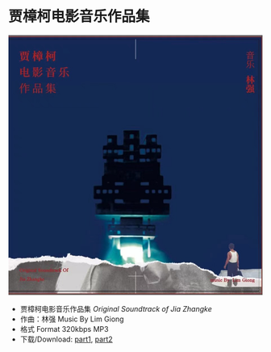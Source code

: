 # 贾樟柯电影音乐作品集

![vinyl](data/cover2.jpg)
- 贾樟柯电影音乐作品集 *Original Soundtrack of Jia Zhangke*
- 作曲：林强 Music By Lim Giong
- 格式 Format 320kbps MP3
- 下载/Download: [part1](data/jia-zhangke-part1.zip), [part2](data/jia-zhangke-part2.zip)

